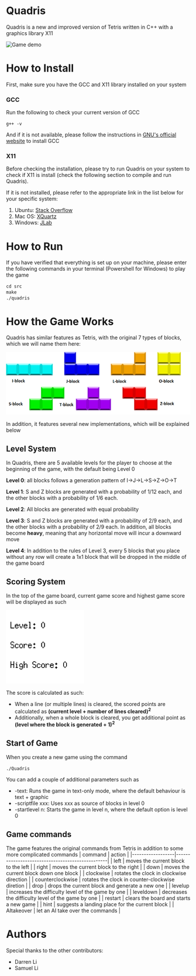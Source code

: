 # Quadris

Quadris is a new and improved version of Tetris written in C++ with a graphics library X11

![Game demo](src/demo_poster.png)

# How to Install

First, make sure you have the GCC and X11 library installed on your system

### GCC

Run the following to check your current version of GCC 
```
g++ -v
```
And if it is not available, please follow the instructions in [GNU's official website](https://gcc.gnu.org/install/) to install GCC

### X11

Before checking the installation, please try to run Quadris on your system to check if X11 is install (check the following section to compile and run Quadris).

If it is not installed, please refer to the appropriate link in the list below for your specific system:

1. Ubuntu:  [Stack Overflow](https://askubuntu.com/questions/213678/how-to-install-x11-xorg)
2. Mac OS: [XQuartz](https://www.xquartz.org/)
3. Windows: [JLab](https://cc.jlab.org/windows/X11onWindows)

# How to Run

If you have verified that everything is set up on your machine, please enter the following commands in your terminal (Powershell for Windows) to play the game

```
cd src
make
./quadris
```

# How the Game Works

Quadris has similar features as Tetris, with the original 7 types of blocks, which we will name them here:

![all 7 seven blocks](src/img/7-blocks.png)

In addition, it features several new implementations, which will be explained below

## Level System

In Quadris, there are 5 available levels for the player to choose at the beginning of the game, with the default being Level 0

**Level 0**: all blocks follows a generation pattern of I->J->L->S->Z->O->T

**Level 1**: S and Z blocks are generated with a probability of 1/12 each, and the other blocks with a probability of 1/6 each.

**Level 2**: All blocks are generated with equal probability

**Level 3**: S and Z blocks are generated with a probability of 2/9 each, and the other blocks with a probability of 2/9 each. In addition, all blocks become **heavy**, meaning that any horizontal move will incur a downward move

**Level 4**: In addition to the rules of Level 3, every 5 blocks that you place without any row will create a 1x1 block that will be dropped in the middle of the game board

## Scoring System

In the top of the game board, current game score and highest game score will be displayed as such

![scores](src/img/high_score.png)

The score is calculated as such:
- When a line (or multiple lines) is cleared, the scored points are calculated as **(current level + number of lines cleared)<sup>2</sup>**
- Additionally, when a whole block is cleared, you get additional point as **(level where the block is generated + 1)<sup>2</sup>**

## Start of Game

When you create a new game using the command 
```
./Quadris
```

You can add a couple of additional parameters such as
- -text: Runs the game in text-only mode, where the default behaviour is text + graphic
- -scriptfile xxx: Uses xxx as source of blocks in level 0
- -startlevel n: Starts the game in level n, where the default option is level 0

## Game commands

The game features the original commands from Tetris in addition to some more complicated commands
| command          | action                                          |
|------------------|-------------------------------------------------|
| left             | moves the current block to the left             |
| right            | moves the current block to the right            |
| down             | moves the current block down one block          |
| clockwise        | rotates the clock in clockwise direction        |
| counterclockwise | rotates the clock in counter-clockwise diretion |
| drop             | drops the current block and generate a new one    |
| levelup          | increases the difficulty level of the game by one |
| leveldown        | decreases the difficulty level of the game by one |
| restart          | clears the board and starts a new game            |
| hint             | suggests a landing place for the current block    |
| AItakeover       | let an AI take over the commands                  |


# Authors

Special thanks to the other contributors:
- Darren Li
- Samuel Li

